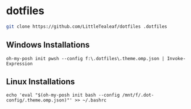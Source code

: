 # dotfiles
```bash
git clone https://github.com/LittleTealeaf/dotfiles .dotfiles
```

## Windows Installations
```pwsh
oh-my-posh init pwsh --config f:\.dotfiles\.theme.omp.json | Invoke-Expression
```

## Linux Installations
```pwsh
echo 'eval "$(oh-my-posh init bash --config /mnt/f/.dot-config/.theme.omp.json)"' >> ~/.bashrc
```
